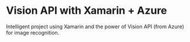 # Vision API with Xamarin + Azure
Intelligent project using Xamarin and the power of Vision API (from Azure) for image recognition.

